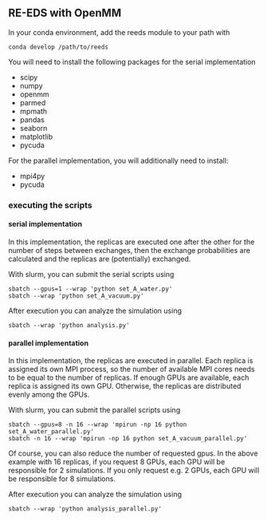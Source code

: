 ## RE-EDS with OpenMM

In your conda environment, add the reeds module to your path with

    conda develop /path/to/reeds

You will need to install the following packages for the serial implementation

 - scipy
 - numpy
 - openmm
 - parmed
 - mpmath
 - pandas
 - seaborn
 - matplotlib
 - pycuda

For the parallel implementation, you will additionally need to install:

 - mpi4py
 - pycuda

### executing the scripts
#### serial implementation

In this implementation, the replicas are executed one after the other for the number of steps between exchanges, then the exchange probabilities are calculated and the replicas are (potentially) exchanged.

With slurm, you can submit the serial scripts using

    sbatch --gpus=1 --wrap 'python set_A_water.py'
    sbatch --wrap 'python set_A_vacuum.py'

After execution you can analyze the simulation using

    sbatch --wrap 'python analysis.py'

#### parallel implementation

In this implementation, the replicas are executed in parallel. Each replica is assigned its own MPI process, so the number of available MPI cores needs to be equal to the number of replicas. If enough GPUs are available, each replica is assigned its own GPU. Otherwise, the replicas are distributed evenly among the GPUs.

With slurm, you can submit the parallel scripts using

    sbatch --gpus=8 -n 16 --wrap 'mpirun -np 16 python set_A_water_parallel.py'
    sbatch -n 16 --wrap 'mpirun -np 16 python set_A_vacuum_parallel.py'
    
Of course, you can also reduce the number of requested gpus. In the above example with 16 replicas, if you request 8 GPUs, each GPU will be responsible for 2 simulations. If you only request e.g. 2 GPUs, each GPU will be responsible for 8 simulations.

After execution you can analyze the simulation using

    sbatch --wrap 'python analysis_parallel.py' 
